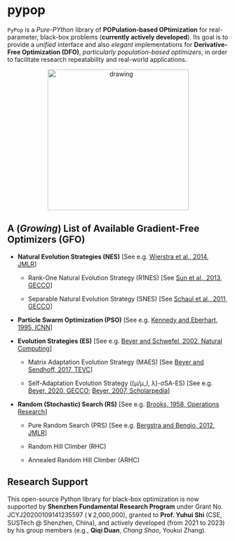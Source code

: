 # pypop

```PyPop``` is a *Pure-PYthon* library of **POPulation-based OPtimization** for real-parameter, black-box problems (**currently actively developed**). Its goal is to provide a *unified* interface and also *elegant* implementations for **Derivative-Free Optimization (DFO)**, *particularly population-based optimizers*, in order to facilitate research repeatability and real-world applications.

<p align="center">
<img src="https://github.com/Evolutionary-Intelligence/pypop/blob/main/docs/logo/PyPop-Logo-Small-0.png" alt="drawing" width="321"/>
</p>

## A (*Growing*) List of Available Gradient-Free Optimizers (GFO)

* **Natural Evolution Strategies (NES)** [See e.g. [Wierstra et al., 2014, JMLR](https://jmlr.org/papers/v15/wierstra14a.html)]

  * Rank-One Natural Evolution Strategy (R1NES) [See [Sun et al., 2013, GECCO](https://dl.acm.org/doi/abs/10.1145/2464576.2464608)]

  * Separable Natural Evolution Strategy (SNES) [See [Schaul et al., 2011, GECCO](https://dl.acm.org/doi/abs/10.1145/2001576.2001692)]

* **Particle Swarm Optimization (PSO)** [See e.g. [Kennedy and Eberhart, 1995, ICNN](https://ieeexplore.ieee.org/document/488968)]

* **Evolution Strategies (ES)** [See e.g. [Beyer and Schwefel, 2002, Natural Computing](https://link.springer.com/article/10.1023/A:1015059928466)]

  * Matrix Adaptation Evolution Strategy (MAES) [See [Beyer and Sendhoff, 2017, TEVC](https://ieeexplore.ieee.org/abstract/document/7875115/)]

  * Self-Adaptation Evolution Strategy ((μ/μ_I, λ)-σSA-ES) [See e.g. [Beyer, 2020, GECCO](https://dl.acm.org/doi/abs/10.1145/3377929.3389870); [Beyer, 2007, Scholarpedia](http://www.scholarpedia.org/article/Evolution_strategies)]

* **Random (Stochastic) Search (RS)** [See e.g. [Brooks, 1958, Operations Research](https://pubsonline.informs.org/doi/abs/10.1287/opre.6.2.244)]

  * Pure Random Search (PRS) [See e.g. [Bergstra and Bengio, 2012, JMLR](https://www.jmlr.org/papers/v13/bergstra12a.html)]
  
  * Random Hill Climber (RHC)
  
  * Annealed Random Hill Climber (ARHC)

## Research Support

This open-source Python library for black-box optimization is now supported by **Shenzhen Fundamental Research Program** under Grant No. JCYJ20200109141235597 (￥2,000,000), granted to **Prof. Yuhui Shi** (CSE, SUSTech @ Shenzhen, China), and actively developed (from 2021 to 2023) by his group members (e.g., **Qiqi Duan**, *Chang Shao*, Youkui Zhang).
